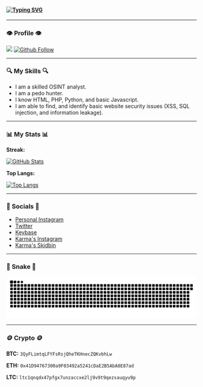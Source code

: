 #### [![Typing SVG](https://readme-typing-svg.herokuapp.com?color=%231B790D&size=29&lines=Lotus-xml+)](https://github.com/Lotus-xml/)

---

### **👁️ Profile 👁️**

[![](https://gpvc.arturio.dev/Lotus-xml?style=for-the-badge)](https://github.com/Lotus-xml/)
[![Github Follow](https://img.shields.io/github/followers/Lotus-xml?style=for-the-badge)](https://github.com/Lotus-xml/)

---

### **🔍 My Skills 🔍**

- I am a skilled OSINT analyst.
- I am a pedo hunter.
- I know HTML, PHP, Python, and basic Javascript.
- I am able to find, and identify basic website security issues (XSS, SQL injection, and information leakage).

---

### **📊 My Stats 📊**

**Streak:**

[![GitHub Stats](http://github-readme-streak-stats.herokuapp.com?user=Lotus-xml&theme=dark&background=000000)](https://github.com/Lotus-xml/)

**Top Langs:**

[![Top Langs](https://github-readme-stats.vercel.app/api/top-langs/?username=Lotus-xml)](https://github.com/Lotus-xml/)

---

### **💬 Socials 💬**

- [Personal Instagram](https://www.instagram.com/lotus.pyc/)
- [Twitter](https://twitter.com/mast3rc1002/)
- [Keybase](https://keybase.io/lotus_xyz/)
- [Karma's Instagram](https://www.instagram.com/karma.ngo_/)
- [Karma's Skidbin](https://skidbin.net/user/KarmaNGO/)

---

### **🐍 Snake 🐍**

<p>
  <img src="https://github.com/Lotus-xml/lotus-xml/raw/output/github-contribution-grid-snake.svg" alt="snake">
</p>

---

### **🪙 Crypto 🪙**

**BTC:** `3QyFLimtqLFYFsRsjQheTKHnecZQKvbhLw`

**ETH:** `0x41D94767300a9F03492a5241cDaE2B5AbA8E87ad`

**LTC:** `ltc1qnqdx47pfgx7unzaccxe2lj9v9t9qezsauqyu9p`
